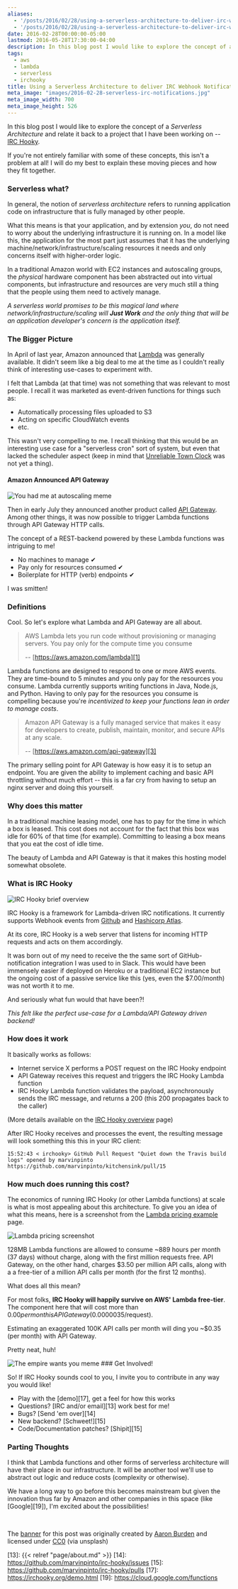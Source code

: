```yaml
---
aliases:
  - '/posts/2016/02/28/using-a-serverless-architecture-to-deliver-irc-webhook-notifications/'
  - '/posts/2016/02/28/using-a-serverless-architecture-to-deliver-irc-webhook-notifications'
date: 2016-02-28T00:00:00-05:00
lastmod: 2016-05-28T17:30:00-04:00
description: In this blog post I would like to explore the concept of a _Serverless Architecture_ and relate it back to a project that I have been working on -- IRC Hooky.
tags:
  - aws
  - lambda
  - serverless
  - irchooky
title: Using a Serverless Architecture to deliver IRC Webhook Notifications
meta_image: "images/2016-02-28-serverless-irc-notifications.jpg"
meta_image_width: 700
meta_image_height: 526
---
```


In this blog post I would like to explore the concept of a _Serverless
Architecture_ and relate it back to a project that I have been working on --
[IRC Hooky][4].

If you're not entirely familiar with some of these concepts, this isn't a
problem at all! I will do my best to explain these moving pieces and how they
fit together.



### Serverless what?

In general, the notion of _serverless architecture_ refers to running
application code on infrastructure that is fully managed by other people.

What this means is that your application, and by extension _you_, do not need
to worry about the underlying infrastructure it is running on. In a model like
this, the application for the most part just assumes that it has the underlying
machine/network/infrastructure/scaling resources it needs and only concerns
itself with higher-order logic.

In a traditional Amazon world with EC2 instances and autoscaling groups, the
_physical_ hardware component has been abstracted out into virtual components,
but infrastructure and resources are very much still a thing that
the people using them need to actively manage.

_A serverless world promises to be this magical land where
network/infrastructure/scaling will **Just Work** and the only thing that will
be an application developer's concern is the application itself._



### The Bigger Picture

In April of last year, Amazon announced that [Lambda][1] was generally
available. It didn't seem like a big deal to me at the time as I couldn't
really think of interesting use-cases to experiment with.

I felt that Lambda (at that time) was not something that was relevant to most
people. I recall it was marketed as event-driven functions for things such as:

- Automatically processing files uploaded to S3
- Acting on specific CloudWatch events
- etc.

This wasn't very compelling to me. I recall thinking that this would be an
interesting use case for a "serverless cron" sort of system, but even that
lacked the scheduler aspect (keep in mind that [Unreliable Town Clock][2] was
not yet a thing).

#### Amazon Announced API Gateway

<img src="/images/you-had-me-at-autoscaling.jpg" alt="You had me at autoscaling meme" class="img-responsive pull-right">

Then in early July they announced another product called [API Gateway][3].
Among other things, it was now possible to trigger Lambda functions through API
Gateway HTTP calls.

The concept of a REST-backend powered by these Lambda functions was intriguing
to me!

- No machines to manage &#10004;
- Pay only for resources consumed &#10004;
- Boilerplate for HTTP (verb) endpoints &#10004;

I was smitten!



### Definitions

Cool. So let's explore what Lambda and API Gateway are all about.

> AWS Lambda lets you run code without provisioning or managing servers. You
> pay only for the compute time you consume
>
> -- [https://aws.amazon.com/lambda][1]

Lambda functions are designed to respond to one or more AWS events. They are
time-bound to 5 minutes and you only pay for the resources you consume. Lambda
currently supports writing functions in Java, Node.js, and Python. Having to
only pay for the resources you consume is compelling because you're
_incentivized to keep your functions lean in order to manage costs_.

> Amazon API Gateway is a fully managed service that makes it easy for
> developers to create, publish, maintain, monitor, and secure APIs at any
> scale.
>
> -- [https://aws.amazon.com/api-gateway][3]

The primary selling point for API Gateway is how easy it is to setup an
endpoint. You are given the ability to implement caching and basic API
throttling without much effort -- this is a far cry from having to setup an
nginx server and doing this yourself.



### Why does this matter

In a traditional machine leasing model, one has to pay for the time in which a
box is leased. This cost does not account for the fact that this box was idle
for 60% of that time (for example). Committing to leasing a box means that you
eat the cost of idle time.

The beauty of Lambda and API Gateway is that it makes this hosting model
somewhat obsolete.



### What is IRC Hooky

<img src="/images/irc-hooky-brief-overview.png" alt="IRC Hooky brief overview" class="img-responsive">

IRC Hooky is a framework for Lambda-driven IRC notifications. It currently
supports Webhook events from [Github][5] and [Hashicorp Atlas][6].

At its core, IRC Hooky is a web server that listens for incoming HTTP requests
and acts on them accordingly.

It was born out of my need to receive the the same sort of GitHub-notification
integration I was used to in Slack. This would have been immensely easier if
deployed on Heroku or a traditional EC2 instance but the ongoing cost of a
passive service like this (yes, even the $7.00/month) was not worth it to me.

And seriously what fun would that have been?!

_This felt like the perfect use-case for a Lambda/API Gateway driven backend!_



### How does it work

It basically works as follows:

- Internet service X performs a POST request on the IRC Hooky endpoint
- API Gateway receives this request and triggers the IRC Hooky Lambda function
- IRC Hooky Lambda function validates the payload, asynchronously sends the IRC
message, and returns a 200 (this 200 propagates back to the caller)

(More details available on the [IRC Hooky overview][8] page)

After IRC Hooky receives and processes the event, the resulting message will
look something this this in your IRC client:

```text
15:52:43 < irchooky> GitHub Pull Request "Quiet down the Travis build logs" opened by marvinpinto https://github.com/marvinpinto/kitchensink/pull/15
```



### How much does running this cost?

The economics of running IRC Hooky (or other Lambda functions) at scale is what
is most appealing about this architecture. To give you an idea of what this
means, here is a screenshot from the [Lambda pricing example][10] page.

<img src="/images/lambda-pricing-screenshot.jpg" alt="Lambda pricing screenshot" class="img-responsive">

128MB Lambda functions are allowed to consume ~889 hours per month (37 days)
without charge, along with the first million requests free. API Gateway, on
the other hand, charges $3.50 per million API calls, along with a a free-tier
of a million API calls per month (for the first 12 months).

What does all this mean?

For most folks, **IRC Hooky will happily survive on AWS' Lambda free-tier**.
The component here that will cost more than $0.00 per month is API Gateway
($0.0000035/request).

Estimating an exaggerated 100K API calls per month will ding you ~$0.35 (per
month) with API Gateway.

Pretty neat, huh!



<img src="/images/empire-wants-you.jpg" alt="The empire wants you meme" class="img-responsive pull-right">
### Get Involved!

So! If IRC Hooky sounds cool to you, I invite you to contribute in any way you
would like!

- Play with the [demo][17], get a feel for how this works
- Questions? [IRC and/or email][13] work best for me!
- Bugs? [Send 'em over][14]
- New backend? [Schweet!][15]
- Code/Documentation patches? [Shipit][15]



### Parting Thoughts

I think that Lambda functions and other forms of serverless architecture will
have their place in our infrastructure. It will be another tool we'll use to
abstract out logic and reduce costs (complexity or otherwise).

We have a long way to go before this becomes mainstream but given the
innovation thus far by Amazon and other companies in this space (like
[Google][19]), I'm excited about the possibilities!

<br>

<p class="text-center">The <a
href="https://unsplash.com/photos/0StIOMbSXfA">banner</a> for this post was
originally created by <a href="https://about.me/aaronburden">Aaron Burden</a>
and licensed under <a href="https://unsplash.com/license">CC0</a> (via
unsplash)</p>


[1]: https://aws.amazon.com/lambda
[2]: https://alestic.com/2015/05/aws-lambda-recurring-schedule
[3]: https://aws.amazon.com/api-gateway
[4]: https://irchooky.org
[5]: https://irchooky.org/github.html
[6]: https://irchooky.org/atlas.html
[8]: https://irchooky.org/overview.html
[9]: https://aws.amazon.com/api-gateway/pricing
[10]: https://aws.amazon.com/lambda/pricing
[13]: {{< relref "page/about.md" >}}
[14]: https://github.com/marvinpinto/irc-hooky/issues
[15]: https://github.com/marvinpinto/irc-hooky/pulls
[17]: https://irchooky.org/demo.html
[19]: https://cloud.google.com/functions
